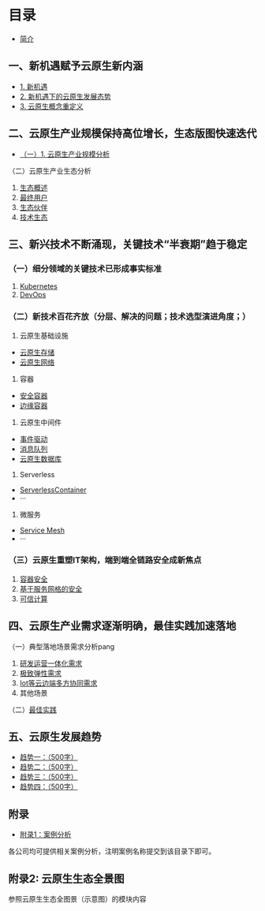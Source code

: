 # 目录

- [简介](README.md)

## 一、新机遇赋予云原生新内涵

- [1. 新机遇](ch1/new-chanllenge.md) 
- [2. 新机遇下的云原生发展态势](ch1/trend.md)
- [3. 云原生概念重定义](ch1/cloud-native-definition.md)

## 二、云原生产业规模保持高位增长，生态版图快速迭代

- [（一）1. 云原生产业规模分析](ch2/scale-analysis.md)

（二）云原生产业生态分析

1. [生态概述](ch2/云原生产业生态-生态概述.md)
1. [最终用户](ch2/云原生产业生态-最终用户.md)
1. [生态伙伴](ch2/云原生产业生态-生态伙伴.md)
1. [技术生态](ch2/云原生产业生态-技术生态.md)

## 三、新兴技术不断涌现，关键技术“半衰期”趋于稳定

### （一）细分领域的关键技术已形成事实标准

1. [Kubernetes](ch3/关键技术-kubernetes.md)
1. [DevOps](ch3/关键技术-devops.md)

### （二）新技术百花齐放（分层、解决的问题；技术选型演进角度；）

1.	云原生基础设施
   - [云原生存储](ch3/新技术-云原生存储.md)
   - [云原生网络](ch3/新技术-云原生网络.md)
1.	容器
   - [安全容器](ch3/新技术-安全容器.md)
   - [边缘容器](ch3/新技术-边缘容器.md)
1.	云原生中间件
   - [事件驱动](ch3/新技术-事件驱动.md)
   - [消息队列](ch3/新技术-消息队列.md)
   - [云原生数据库](ch3/新技术-云原生数据库.md)
1.	Serverless
   - [ServerlessContainer](ch3/新技术-ServerlessContainer.md)
   - ···   
1.	微服务
   - [Service Mesh](ch3/service-mesh.md)
   - ···

### （三）云原生重塑IT架构，端到端全链路安全成新焦点

1.  [容器安全](ch3/云原生安全-容器安全.md)
1.  [基于服务网格的安全](ch3/云原生安全-服务网格.md)
1.  [可信计算](ch3/云原生安全-可信计算.md)

## 四、云原生产业需求逐渐明确，最佳实践加速落地

（一）典型落地场景需求分析pang

1. [研发运营一体化需求](ch4/研发运营一体化需求.md)
1. [极致弹性需求](ch4/极致弹性需求.md)
1. [Iot等云边端多方协同需求](ch4/Iot等云边端多方协同需求.md)
1. 其他场景

（二）[最佳实践](ch4/最佳实践.md)

## 五、云原生发展趋势

- [趋势一：（500字）](ch5/趋势一.md)
- [趋势二：（500字）](ch5/趋势二.md)
- [趋势三：（500字）](ch5/趋势三.md)
- [趋势四：（500字）](ch5/趋势四.md)

## 附录

- [附录1：案例分析](appx1/案例分析.md) 

各公司均可提供相关案例分析，注明案例名称提交到该目录下即可。

## 附录2: 云原生生态全景图

参照云原生生态全图景（示意图）的模块内容
